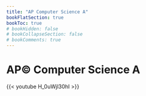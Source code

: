 ```yaml
---
title: "AP Computer Science A"
bookFlatSection: true
bookToc: true
# bookHidden: false
# bookCollapseSection: false
# bookComments: true
---
```


# AP© Computer Science A

{{< youtube H_0uWjl30hI >}}
